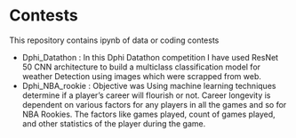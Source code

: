 # Contests
This repository contains ipynb of data or coding contests
* Dphi_Datathon : In this Dphi Datathon competition I have used ResNet 50 CNN architecture to build a multiclass classification model for weather Detection using images which were scrapped from web. 
* Dphi_NBA_rookie : Objective was Using machine learning techniques determine if a player’s career will flourish or not. Career longevity is dependent on various factors for any players in all the games and so for NBA Rookies. The factors like games played, count of games played, and other statistics of the player during the game.

 

 

